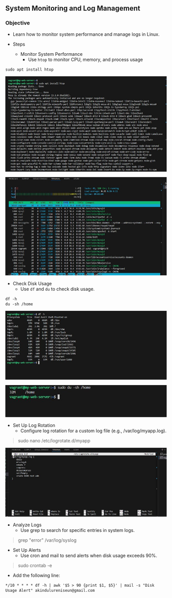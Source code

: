 ## System Monitoring and Log Management
### Objective 
- Learn how to monitor system performance and manage logs in Linux.

- Steps
    - Monitor System Performance
        - Use <code>htop</code> to monitor CPU, memory, and process usage

>
    sudo apt install htop

![screenshot-1](installhtop.JPG)

![screenshot-2](htop.JPG)

- Check Disk Usage
    - Use <code>df</code> and <code>du</code> to check disk usage.

>
    df -h
    du -sh /home

![screenshot-3](df-h.JPG)

![screenshot-4](du-sh.JPG)


- Set Up Log Rotation
    - Configure log rotation for a custom log file (e.g., /var/log/myapp.log).

>   sudo nano /etc/logrotate.d/myapp

![screenshot-5](logrotation.JPG)

- Analyze Logs
    - Use grep to search for specific entries in system logs.

> grep "error" /var/log/syslog

- Set Up Alerts
    - Use cron and mail to send alerts when disk usage exceeds 90%.

> sudo crontab -e

- Add the following line:

>

    */10 * * * * df -h | awk '$5 > 90 {print $1, $5}' | mail -s "Disk Usage Alert" akindulureniseun@gmail.com

